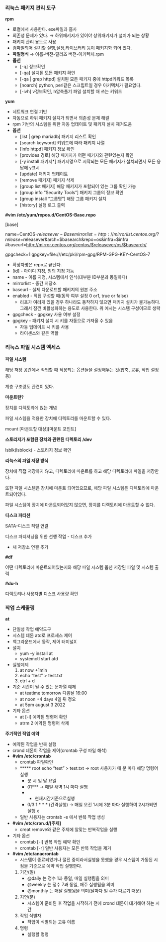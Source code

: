 ### 리눅스 패키지 관리 도구

**rpm**

- 로컬에서 사용한다. exe파일과 흡사
- 의존성 문제가 있다. → 하위패키지가 있어야 상위패키지가 설치가 되는 상황
- 패키지 관리 용도로 사용
- 컴파일되어 설치할 실행,설정,라이브러리 등이 패키지화 되어 있다.
- **파일형식**  → 이름-버전-릴리즈 버전-아키텍처.rpm
- **옵션**
    - [-q] 정보확인
    - [-qa] 설치된 모든 패키지 확인
    - [-qa | grep httpd] 설치된 모든 패키지 중에 httpd키워드 목록
    - [noarch] python, perl같은 스크립트일 경우 아키텍처가 필요없다.
    - [-ivh] v정보확인, h압축풀기 파일 설치할 때 쓰는 키워드

**yum**

- 네트워크 연결 기반
- 자동으로 하위 패키지 설치가 되면서 의존성 문제 해결
- rpm 기반의 시스템을 위한 자동 업데이트 및 패키지 설치 제거도움
- **옵션**
    - [list | grep mariadb] 패키지 리스트 확인
    - [search keyword] 키워드에 따라 패키지 나열
    - [info httpd] 패키지 정보 확인
    - [provides 경로] 해당 패키지가 어떤 패키지와 관련있는지 확인
    - [-y install 패키지*] 패키지명으로 시작되는 모든 패키지가 설치되면서 모든 응답에 y표시
    - [update] 패키지 업데이트
    - [remove 패키지] 패키지 삭제
    - [group list 패키지] 해당 패키지가 포함되어 있는 그룹 확인 가능
    - [group info “Security Tools”] 패키지 그룹의 정보 확인
    - [group install “그룹명”] 해당 그룹 패키지 설치
    - [history] 실행 로그 출력

**#vim /etc/yum/repos.d/CentOS-Base.repo**

[base]

name=CentOS-$releasever - Base
mirrorlist=http://mirrorlist.centos.org/?release=$releasever&arch=$basearch&repo=os&infra=$infra
#baseurl=http://mirror.centos.org/centos/$releasever/os/$basearch/

gpgcheck=1
gpgkey=file:///etc/pki/rpm-gpg/RPM-GPG-KEY-CentOS-7

- 확장자명은 repo로 끝난다.
- [id] - 아이디 지정, 임의 지정 가능
- name - 이름 지정, 시스템에서 인식(대부분 ID부분과 동일하다)
- mirrorlist - 중간 저장소
- baseurl - 실제 다운로드할 패키지의 원본 주소
- enabled - 직접 구성할 때(동작 여부 설정 0 or1, true or false)
    - 리포가 여러개 있을 경우 하나라도 동작하지 않으면 패키지 설치가 불가능하다. 그래서 잠깐 비활성화하는 용도로 사용한다. 위 예시는 시스템 구성이므로 생략
- gpgcheck - gpgkey 사용 여부 설정
- gpgkey - 패키지 설치 시 키를 자동으로 가져올 수 있음
    - 자동 업데이트 시 키를 사용
    - 라이센스와 같은 역할
    

### 리눅스 파일 시스템 엑세스

**파일 시스템**

해당 저장 공간에서 작업할 때 적용되는 옵션들을 설정해두는 것(압축, 공유, 작업 설정 등)

계층 구조랑도 관련이 있다.

**마운트란?**

장치를 디렉토리에 얹는 개념

파일 시스템을 적용한 장치에 디렉토리를 마운트할 수 있다.

mount [마운트할 대상][마운트 포인트]

**스토리지가 포함된 장치와 관련된 디렉토리 /dev**

lsblk(lsblock) - 스토리지 정보 확인

**리눅스의 파일 저장 방식**

장치에 직접 저장하지 않고, 디렉토리에 마운트를 하고 해당 디렉토리에 파일을 저장한다.

또한 파일 시스템은 장치에 마운트 되어있으므로, 해당 파일 시스템은 디렉토리에 마운트되어있다. 

파일 시스템이 장치에 마운트되어있지 않으면, 장치를 디렉토리에 마운트할 수 없다.

**디스크 파티션**

SATA-디스크 직렬 연결

디스크 파티셔닝을 위한 선행 작업 - 디스크 추가

- 새 저장소 연결 추가

**#df**

어떤 디렉토리에 마운트되어있는지와 해당 파일 시스템 옵션 저장된 파일 및 시스템 출력

 

**#du-h**

디렉토리나 사용자별 디스크 사용량 확인

### 작업 스케줄링

**at**

- 단일성 작업 예약도구
- 시스템 데몬 atd로 프로세스 제어
- 백그라운드에서 동작, 제어 터미널X
- 설치
    - yum -y install at
    - systemctl start atd
- 실행예제
    1. at now +1min
    2. echo “test” > test.txt
    3. ctrl + d <EOT>
- 기준 시간이 될 수 있는 문자열 예제
    - at teatime tomorrow 다음날 16:00
    - at noon +4 days 4일 뒤 정오
    - at 5pm august 3 2022
- 기타 옵션
    - at [-l] 예약된 명령어 확인
    - atrm 2 예약된 명령어 삭제

**주기적인 작업 예약**

- 예약된 작업을 반복 실행
- crond 데몬이 작업을 제어(crontab 구성 파일 해석)
- **#vim /etc/crontab**
    - crontab 파일확인
    - ***** root echo “test” > test.txt  → root 사용자가 매 분 마다 해당 명령어 실행
        - 분 시 일 달 요일
        - 01*** → 매일 새벽 1시 마다 실행
        - * 현재시간기준으로실행
        - 0/3 1 * * * (간격실행) → 매일 오전 1시에 3분 마다 실행하여 2시가되면 실행 x
    - 일반 사용자는 crontab -e 에서 반복 작업 생성
- **#vim /etc/cron.d/[주제]**
    - creat remove와 같은 주제에 알맞는 반복작업을 실행
- 기타 옵션
    - crontab [-l]  반복 작업 예약 확인
    - crontab [-r]  일반 사용자는 모든 반복 작업을 제거
- **#vim /etc/anacrontab**
    - 시스템이 종료되었거나 절전 중이라서실행을 못했을 경우 시스템이 가동된 시점을 기준으로 예약 작업 실행한다.
    1. 기간(일)
        - @daily 는 정수 1과 동일, 매일 실행됨을 의미
        - @weekly 는 정수 7과 동일, 매주 실행됨을 의미
        - @monthly 는 매달 실행됨을 의미(달마다 일 수가 다르기 때문)
    2. 지연(분)
        - 시스템이 준비된 후 작업을 시작하기 전에 crond 데몬이 대기해야
        하는 시간
    3. 작업 식별자
        - 작업이 식별되는 고유 이름
    4. 명령
        - 실행할 명령
